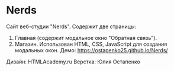 # Nerds

Сайт веб-студии "Nerds". Содержит две страницы:
1. Главная (содержит модальное окно "Обратная связь").
2. Магазин.
Использован HTML, CSS, JavaScript для создания модальных окон.
Демо: https://ostapenko25.github.io/Nerds/

Дизайн: HTMLAcademy.ru
Верстка: Юлия Остапенко

